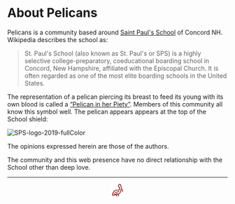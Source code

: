 <span style=display:none; >[You are now in a GitHub source code view - click this link to view Read Me file as a web page]( https://sps-pelicans.github.io/#about.md "View file as a web page." ) </span>

# About Pelicans

Pelicans is a community based around [Saint Paul's School]( https://sps.edu ) of Concord NH. Wikipedia describes the school as:

> St. Paul's School (also known as St. Paul's or SPS) is a highly selective college-preparatory, coeducational boarding school in Concord, New Hampshire, affiliated with the Episcopal Church. It is often regarded as one of the most elite boarding schools in the United States.

The representation of a pelican piercing its breast to feed its young with its own blood is called a [“Pelican in her Piety”]( http://www.thewestologist.com/symbols/the-symbol-of-self-sacrifice ). Members of this community all know this symbol well. The pelican appears appears at the top of the School shield:

![SPS-logo-2019-fullColor]( https://sps-pelicans.github.io/images/SPS-logo-2019-fullColor.png )

The opinions expressed herein are those of the authors.

The community and this web presence have no direct relationship with the School other than deep love.


***



<center><a href="javascript:window.scrollTo(0,0);" style=text-decoration:none; title="hello! Click me to go up to the top" > <img width=30 src="images/pelican.svg" > </a></center>
